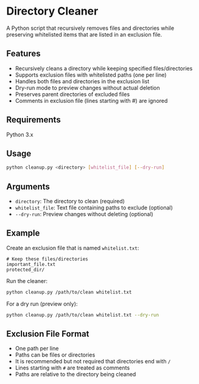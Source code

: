 # Directory Cleaner

A Python script that recursively removes files and directories while 
preserving whitelisted items that are listed in an exclusion file.

## Features

- Recursively cleans a directory while keeping specified files/directories
- Supports exclusion files with whitelisted paths (one per line)
- Handles both files and directories in the exclusion list
- Dry-run mode to preview changes without actual deletion
- Preserves parent directories of excluded files
- Comments in exclusion file (lines starting with #) are ignored

## Requirements

Python 3.x

## Usage

```bash
python cleanup.py <directory> [whitelist_file] [--dry-run]
```

## Arguments

- `directory`: The directory to clean (required)
- `whitelist_file`: Text file containing paths to exclude (optional)
- `--dry-run`: Preview changes without deleting (optional)

## Example

Create an exclusion file that is named `whitelist.txt`:

    # Keep these files/directories
    important_file.txt
    protected_dir/

Run the cleaner:

```bash
python cleanup.py /path/to/clean whitelist.txt
```

For a dry run (preview only):

```bash
python cleanup.py /path/to/clean whitelist.txt --dry-run
```

## Exclusion File Format

- One path per line
- Paths can be files or directories
- It is recommended but not required that directories end with `/`
- Lines starting with `#` are treated as comments
- Paths are relative to the directory being cleaned

